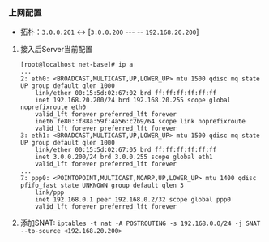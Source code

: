 ### 上网配置

- 拓朴：<client>`3.0.0.201` <-> <server>[`3.0.0.200` --- <SNAT> -- `192.168.20.200`]

1. 接入后Server当前配置
    ```
    [root@localhost net-base]# ip a
    ...
    2: eth0: <BROADCAST,MULTICAST,UP,LOWER_UP> mtu 1500 qdisc mq state UP group default qlen 1000
        link/ether 00:15:5d:02:67:02 brd ff:ff:ff:ff:ff:ff
        inet 192.168.20.200/24 brd 192.168.20.255 scope global noprefixroute eth0
        valid_lft forever preferred_lft forever
        inet6 fe80::f88a:59f:4a56:c2b9/64 scope link noprefixroute 
        valid_lft forever preferred_lft forever
    3: eth1: <BROADCAST,MULTICAST,UP,LOWER_UP> mtu 1500 qdisc mq state UP group default qlen 1000
        link/ether 00:15:5d:02:67:05 brd ff:ff:ff:ff:ff:ff
        inet 3.0.0.200/24 brd 3.0.0.255 scope global eth1
        valid_lft forever preferred_lft forever
    ...
    7: ppp0: <POINTOPOINT,MULTICAST,NOARP,UP,LOWER_UP> mtu 1400 qdisc pfifo_fast state UNKNOWN group default qlen 3
        link/ppp 
        inet 192.168.0.1 peer 192.168.0.2/32 scope global ppp0
        valid_lft forever preferred_lft forever
    ```
2. 添加SNAT: `iptables -t nat -A POSTROUTING -s 192.168.0.0/24 -j SNAT --to-source <192.168.20.200>`